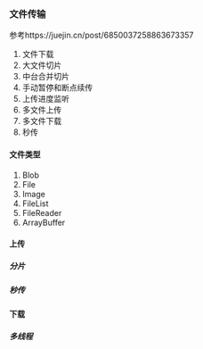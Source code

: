 ### 文件传输

参考https://juejin.cn/post/6850037258863673357

1. 文件下载
2. 大文件切片
3. 中台合并切片
4. 手动暂停和断点续传
5. 上传进度监听
6. 多文件上传
7. 多文件下载
8. 秒传

#### 文件类型

1. Blob
2. File
3. Image
4. FileList
5. FileReader
6. ArrayBuffer

#### 上传

##### 分片

##### 秒传

#### 下载

##### 多线程
